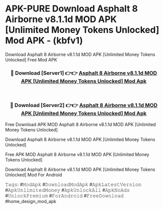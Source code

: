 # APK-PURE Download Asphalt 8 Airborne v8.1.1d MOD APK [Unlimited Money Tokens Unlocked] Mod APK - (kbfv1)
Download Asphalt 8 Airborne v8.1.1d MOD APK [Unlimited Money Tokens Unlocked] Free Mod APK

<div align="center">
<h3>🔴 Download [Server1] 👉👉 <a href="https://apk-comot.site?title=Asphalt_8_Airborne_v8.1.1d_MOD_APK_[Unlimited_Money_Tokens_Unlocked]">Asphalt 8 Airborne v8.1.1d MOD APK [Unlimited Money Tokens Unlocked] Mod Apk</a></h3><br>

<h3>🔴 Download [Server2] 👉👉 <a href="https://apk-comot.site?title=Asphalt_8_Airborne_v8.1.1d_MOD_APK_[Unlimited_Money_Tokens_Unlocked]">Asphalt 8 Airborne v8.1.1d MOD APK [Unlimited Money Tokens Unlocked] Mod Apk</a></h3>
</div>


Free Download APK MOD Asphalt 8 Airborne v8.1.1d MOD APK [Unlimited Money Tokens Unlocked]

Download Asphalt 8 Airborne v8.1.1d MOD APK [Unlimited Money Tokens Unlocked] 

Free APK MOD Asphalt 8 Airborne v8.1.1d MOD APK [Unlimited Money Tokens Unlocked] 

Download Asphalt 8 Airborne v8.1.1d MOD APK [Unlimited Money Tokens Unlocked] Mod For Android

𝚃𝚊𝚐𝚜: #𝙼𝚘𝚍𝙰𝚙𝚔 #𝙳𝚘𝚠𝚗𝚕𝚘𝚊𝚍𝙼𝚘𝚍𝙰𝚙𝚔 #𝙰𝚙𝚔𝙻𝚊𝚝𝚎𝚜𝚝𝚅𝚎𝚛𝚜𝚒𝚘𝚗 #𝙰𝚙𝚔𝚄𝚗𝚕𝚒𝚖𝚒𝚝𝚎𝚍𝙼𝚘𝚗𝚎𝚢 #𝙰𝚙𝚔𝚄𝚗𝚕𝚘𝚌𝚔𝙰𝚕𝚕 #𝙰𝚙𝚔𝙽𝚘𝙰𝚍𝚜 #𝚄𝚗𝚕𝚘𝚌𝚔𝙿𝚛𝚎𝚖𝚒𝚞𝚖 #𝙵𝚘𝚛𝙰𝚗𝚍𝚛𝚘𝚒𝚍 #𝙵𝚛𝚎𝚎𝙳𝚘𝚠𝚗𝚕𝚘𝚊𝚍 #home_design_mod_apk